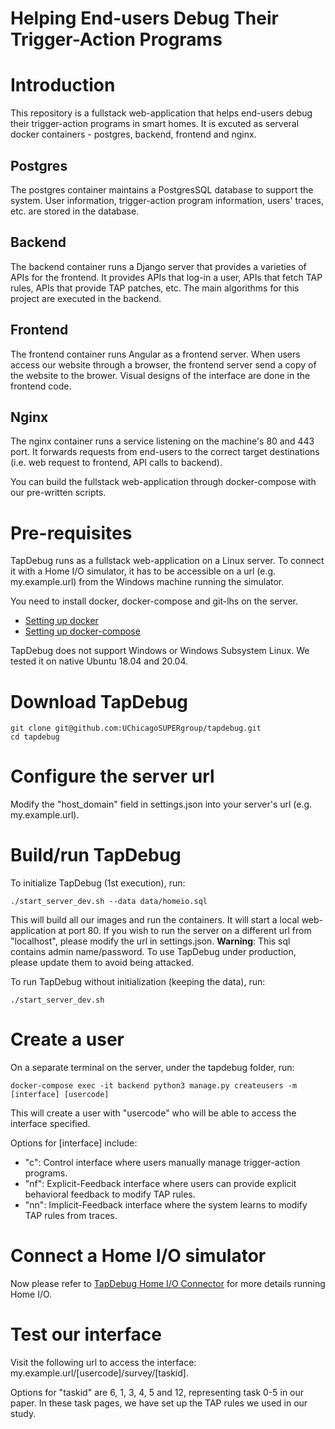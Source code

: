 Helping End-users Debug Their Trigger-Action Programs
===
# Introduction
This repository is a fullstack web-application that helps end-users debug their trigger-action programs in smart homes.
It is excuted as serveral docker containers - postgres, backend, frontend and nginx. 
## Postgres
The postgres container maintains a PostgresSQL database to support the system. User information, trigger-action program
 information, users' traces, etc. are stored in the database. 
## Backend 
The backend container runs a Django server that provides a varieties of APIs for the frontend. It provides APIs that 
log-in a user, APIs that fetch TAP rules, APIs that provide TAP patches, etc. The main algorithms for this project are 
executed in the backend.
## Frontend
The frontend container runs Angular as a frontend server. When users access our website through a browser, the frontend 
server send a copy of the website to the brower. Visual designs of the interface are done in the frontend code.
## Nginx
The nginx container runs a service listening on the machine's 80 and 443 port. It forwards requests from end-users to the 
correct target destinations (i.e. web request to frontend, API calls to backend).

You can build the fullstack web-application through docker-compose with our pre-written scripts.

# Pre-requisites
TapDebug runs as a fullstack web-application on a Linux server. To connect it with a Home I/O simulator, it has to be accessible
on a url (e.g. my.example.url) from the Windows machine running the simulator.

You need to install docker, docker-compose and git-lhs on the server.
 - [Setting up docker](https://docs.docker.com/engine/install/)
 - [Setting up docker-compose](https://docs.docker.com/compose/install/)

TapDebug does not support Windows or Windows Subsystem Linux. We tested it on native Ubuntu 18.04 and 20.04.

# Download TapDebug
```console
git clone git@github.com:UChicagoSUPERgroup/tapdebug.git
cd tapdebug
```

# Configure the server url
Modify the "host_domain" field in settings.json into your server's url (e.g. my.example.url).

# Build/run TapDebug
To initialize TapDebug (1st execution), run:
```console
./start_server_dev.sh --data data/homeio.sql
```
This will build all our images and run the containers. It will start a local web-application at port 80. If you wish to run the server 
on a different url from "localhost", please modify the url in settings.json. 
**Warning**: This sql contains admin name/password. To use TapDebug under production, please update them to avoid being attacked.

To run TapDebug without initialization (keeping the data), run:
```console
./start_server_dev.sh
```

# Create a user
On a separate terminal on the server, under the tapdebug folder, run:
```console
docker-compose exec -it backend python3 manage.py createusers -m [interface] [usercode]
```
This will create a user with "usercode" who will be able to access the interface specified.

Options for \[interface\] include:
 - "c": Control interface where users manually manage trigger-action programs.
 - "nf": Explicit-Feedback interface where users can provide explicit behavioral feedback to modify TAP rules.
 - "nn": Implicit-Feedback interface where the system learns to modify TAP rules from traces.

# Connect a Home I/O simulator
Now please refer to [TapDebug Home I/O Connector](https://github.com/UChicagoSUPERgroup/tapdebug-homeio-connector) 
for more details running Home I/O.

# Test our interface
Visit the following url to access the interface:
my.example.url/\[usercode\]/survey/\[taskid\].

Options for "taskid" are 6, 1, 3, 4, 5 and 12, representing 
task 0-5 in our paper. In these task pages, we have set up the TAP rules we used in our study.

